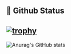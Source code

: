 ## 👋 Github Status

[![trophy](https://github-profile-trophy.vercel.app/?username=sam3319)](https://github.com/ryo-ma/github-profile-trophy)
--
![Anurag's GitHub stats](https://github-readme-stats.vercel.app/api?username=sam3319&show_icons=true&theme=github_dark)
<!--
**sam3319/sam3319** is a ✨ _special_ ✨ repository because its `README.md` (this file) appears on your GitHub profile.

Here are some ideas to get you started:

- 🔭 I’m currently working on ...
- 🌱 I’m currently learning ...
- 👯 I’m looking to collaborate on ...
- 🤔 I’m looking for help with ...
- 💬 Ask me about ...
- 📫 How to reach me: ...
- 😄 Pronouns: ...
- ⚡ Fun fact: ...
-->
